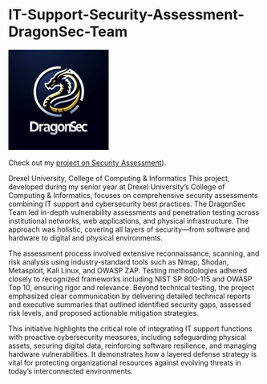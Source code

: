 # IT-Support-Security-Assessment-DragonSec-Team
<img src="./DragonSec.png" alt="DragonSec Logo" width="200"/>

Check out my [project on Security Assessment](https://seniorproject.cci.drexel.edu/project/23c3a38f-07a5-4492-b348-5201321e3b16/)).

Drexel University, College of Computing & Informatics
This project, developed during my senior year at Drexel University’s College of Computing & Informatics, focuses on comprehensive security assessments combining IT support and cybersecurity best practices. The DragonSec Team led in-depth vulnerability assessments and penetration testing across institutional networks, web applications, and physical infrastructure. The approach was holistic, covering all layers of security—from software and hardware to digital and physical environments.

The assessment process involved extensive reconnaissance, scanning, and risk analysis using industry-standard tools such as Nmap, Shodan, Metasploit, Kali Linux, and OWASP ZAP. Testing methodologies adhered closely to recognized frameworks including NIST SP 800-115 and OWASP Top 10, ensuring rigor and relevance. Beyond technical testing, the project emphasized clear communication by delivering detailed technical reports and executive summaries that outlined identified security gaps, assessed risk levels, and proposed actionable mitigation strategies.

This initiative highlights the critical role of integrating IT support functions with proactive cybersecurity measures, including safeguarding physical assets, securing digital data, reinforcing software resilience, and managing hardware vulnerabilities. It demonstrates how a layered defense strategy is vital for protecting organizational resources against evolving threats in today’s interconnected environments.
